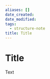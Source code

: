 ```yaml
---
aliases: []
date_created:
date_modified:
tags:
  - structure-note
title: Title
---
```


# Title

Text
